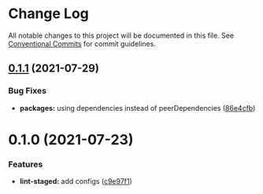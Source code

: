 # Change Log

All notable changes to this project will be documented in this file.
See [Conventional Commits](https://conventionalcommits.org) for commit guidelines.

## [0.1.1](https://github.com/nickstaroba/eterna-tooling/compare/@eterna/lint-staged-config-stylelint@0.1.0...@eterna/lint-staged-config-stylelint@0.1.1) (2021-07-29)


### Bug Fixes

* **packages:** using dependencies instead of peerDependencies ([86e4cfb](https://github.com/nickstaroba/eterna-tooling/commit/86e4cfb992cab4bf969729c62bd36e7ab5274b4a))





# 0.1.0 (2021-07-23)


### Features

* **lint-staged:** add configs ([c9e97f1](https://github.com/nickstaroba/eterna-tooling/commit/c9e97f15b7bba63f444e869dac37028f659ca8bd))
